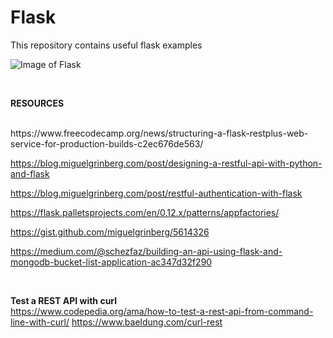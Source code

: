 # Flask
This repository contains useful flask examples


![Image of Flask](https://flask.palletsprojects.com/en/1.1.x/_images/flask-logo.png)

<br>

<b>RESOURCES</b>


<br>
https://www.freecodecamp.org/news/structuring-a-flask-restplus-web-service-for-production-builds-c2ec676de563/

https://blog.miguelgrinberg.com/post/designing-a-restful-api-with-python-and-flask

https://blog.miguelgrinberg.com/post/restful-authentication-with-flask

https://flask.palletsprojects.com/en/0.12.x/patterns/appfactories/

https://gist.github.com/miguelgrinberg/5614326

https://medium.com/@schezfaz/building-an-api-using-flask-and-mongodb-bucket-list-application-ac347d32f290

<br>

<b>Test a REST API with curl</b>
<br>
https://www.codepedia.org/ama/how-to-test-a-rest-api-from-command-line-with-curl/
https://www.baeldung.com/curl-rest
